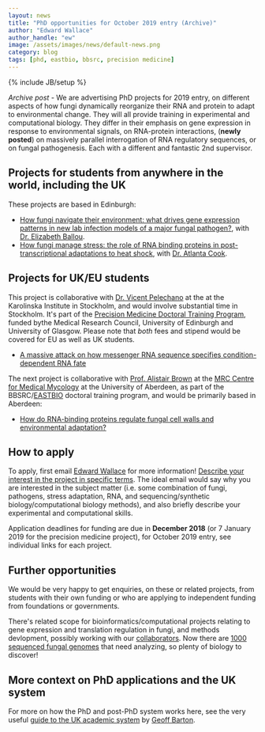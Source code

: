 ```yaml
---
layout: news
title: "PhD opportunities for October 2019 entry (Archive)"
author: "Edward Wallace"
author_handle: "ew"
image: /assets/images/news/default-news.png
category: blog
tags: [phd, eastbio, bbsrc, precision medicine]
---
```

{% include JB/setup %}

*Archive post* - We are advertising PhD projects for 2019 entry, on different aspects of how fungi dynamically reorganize their RNA and protein to adapt to environmental change. They will all provide training in experimental and computational biology. They differ in their emphasis on gene expression in response to environmental signals, on RNA-protein interactions, (**newly posted**) on massively parallel interrogation of RNA regulatory sequences, or on fungal pathogenesis. Each with a different and fantastic 2nd supervisor.

## Projects for students from anywhere in the world, including the UK

These projects are based in Edinburgh:

* [How fungi navigate their environment: what drives gene expression patterns in new lab infection models of a major fungal pathogen?](https://www.findaphd.com/search/ProjectDetails.aspx?PJID=101105), with [Dr. Elizabeth Ballou]().
* [How fungi manage stress: the role of RNA binding proteins in post-transcriptional adaptations to heat shock](https://www.findaphd.com/search/ProjectDetails.aspx?PJID=101106), with [Dr. Atlanta Cook](http://cook.bio.ed.ac.uk/).


## Projects for UK/EU students

This project is collaborative with [Dr. Vicent Pelechano](http://pelechanolab.com/) at the  at the Karolinska Institute in Stockholm, and would involve substantial time in Stockholm. It's part of the [Precision Medicine Doctoral Training Program](https://www.ed.ac.uk/usher/precision-medicine/), funded bythe Medical Research Council, University of Edinburgh and University of Glasgow. Please note that *both* fees and stipend would be covered for EU as well as UK students.
 
* [A massive attack on how messenger RNA sequence specifies condition-dependent RNA fate](https://www.ed.ac.uk/usher/precision-medicine/project-opportunities/19-20-projects/a-massive-attack-on-how-messenger-rna-sequence-spe)

The next project is collaborative with [Prof. Alistair Brown](https://www.abdn.ac.uk/ims/profiles/al.brown) at the [MRC Centre for Medical Mycology](https://www.abdn.ac.uk/cmm/) at the University of Aberdeen, as part of the BBSRC/[EASTBIO](http://www.eastscotbiodtp.ac.uk/) doctoral training program, and would be primarily based in Aberdeen:

* [How do RNA-binding proteins regulate fungal cell walls and environmental adaptation?](https://www.findaphd.com/search/ProjectDetails.aspx?PJID=101173)


## How to apply

To apply, first email [Edward Wallace](/team/edward-wallace) for more information! [Describe your interest in the project in specific terms](https://www.ed.ac.uk/informatics/postgraduate/apply/contacting-supervisors). The ideal email would say why you are interested in the subject matter (i.e. some combination of fungi, pathogens, stress adaptation, RNA, and sequencing/synthetic biology/computational biology methods), and also briefly describe your experimental and computational skills. 

Application deadlines for funding are due in **December 2018** (or 7 January 2019 for the precision medicine project), for October 2019 entry, see individual links for each project.

## Further opportunities

We would be very happy to get enquiries, on these or related projects, from students with their own funding or who are applying to independent funding from foundations or governments.

There's related scope for bioinformatics/computational projects relating to gene expression and translation regulation in fungi, and methods devlopment, possibly working with our [collaborators](/links). Now there are [1000 sequenced fungal genomes](https://genome.jgi.doe.gov/programs/fungi/1000fungalgenomes.jsf) that need analyzing, so plenty of biology to discover!

## More context on PhD applications and the UK system

For more on how the PhD and post-PhD system works here, see the very useful [guide to the UK academic system](http://www.compbio.dundee.ac.uk/ftp/pdf/The_UK_Academic_system.pdf) by [Geoff Barton](http://www.compbio.dundee.ac.uk/).

